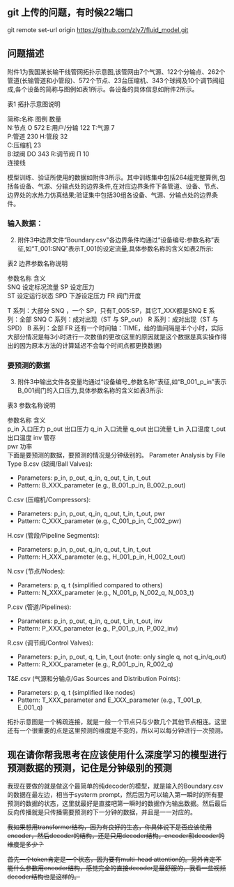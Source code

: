 ## git 上传的问题，有时候22端口
git remote set-url origin https://github.com/zly7/fluid_model.git

## 问题描述
附件1为我国某长输干线管网拓扑示意图,该管网由7个气源、122个分输点、262个管道(长输管道和小管段)、572个节点、23台压缩机、343个球阀及10个调节阀组成,各个设备的简称与图例如表1所示。各设备的具体信息如附件2所示。

表1 拓扑示意图说明

  简称:名称  	图例  	数量  
  N:节点   	Ο   	572 
  E:用户/分输	    	122 
  T:气源   	    	7   
  P:管道   	    	230 
  H:管段   	    	32  
  C:压缩机  	    	23  
  B:球阀   	DO  	343 
  R:调节阀  	Π   	10  
  连接线    	    	    

模型训练、验证所使用的数据如附件3所示。其中训练集中包括264组完整算例,包括各设备、气源、分输点处的边界条件,在对应边界条件下各管道、设备、节点、边界处的水热力仿真结果;验证集中包括30组各设备、气源、分输点处的边界条件。

### 输入数据：
2. 附件3中边界文件“Boundary.csv"各边界条件均通过“设备编号:参数名称”表征,如“T_001:SNQ”表示T_001的设定流量,具体参数名称的含义如表2所示:

表2 边界参数名称说明

  参数名称	含义    
  SNQ 	设定标况流量
  SP  	设定压力  
  ST  	设定运行状态
  SPD 	下游设定压力
  FR  	阀门开度  

T 系列：大部分 SNQ ，一个 SP，只有T_005:SP，其它T_XXX都是SNQ
E 系列：全部 SNQ
C 系列：成对出现（ST 与 SP_out）
R 系列：成对出现（ST 与 SPD）
B 系列：全部 FR
还有一个时间轴：TIME，给的值间隔是半个小时，实际大部分情况是每3小时进行一次数值的更改(这里的原因就是这个数据是真实操作得出的因为原本方法的计算延迟不会每个时间点都更换数据)

### 要预测的数据

3. 附件3中输出文件各变量均通过“设备编号_参数名称”表征,如“B_001_p_in”表示B_001阀门的入口压力,具体参数名称的含义如表3所示:

表3 参数名称说明

  参数名称 	含义  
  p_in 	入口压力
  p_out	出口压力
  q_in 	入口流量
  q_out	出口流量
  t_in 	入口温度
  t_out	出口温度
  inv  	管存  
  pwr  	功率  
下面是要预测的数据，要预测的情况是分钟级别的。
Parameter Analysis by File Type
  B.csv (球阀/Ball Valves):
  - Parameters: p_in, p_out, q_in, q_out, t_in, t_out
  - Pattern: B_XXX_parameter (e.g., B_001_p_in, B_002_p_out)

  C.csv (压缩机/Compressors):
  - Parameters: p_in, p_out, q_in, q_out, t_in, t_out, pwr
  - Pattern: C_XXX_parameter (e.g., C_001_p_in, C_002_pwr)
  
  H.csv (管段/Pipeline Segments):
  - Parameters: p_in, p_out, q_in, q_out, t_in, t_out
  - Pattern: H_XXX_parameter (e.g., H_001_p_in, H_002_t_out)

  N.csv (节点/Nodes):
  - Parameters: p, q, t (simplified compared to others)
  - Pattern: N_XXX_parameter (e.g., N_001_p, N_002_q, N_003_t)

  P.csv (管道/Pipelines):
  - Parameters: p_in, p_out, q_in, q_out, t_in, t_out, inv
  - Pattern: P_XXX_parameter (e.g., P_001_p_in, P_002_inv)

  R.csv (调节阀/Control Valves):
  - Parameters: p_in, p_out, q, t_in, t_out (note: only single q, not q_in/q_out)
  - Pattern: R_XXX_parameter (e.g., R_001_p_in, R_002_q)

  T&E.csv (气源和分输点/Gas Sources and Distribution Points):
  - Parameters: p, q, t (simplified like nodes)
  - Pattern: T_XXX_parameter and E_XXX_parameter (e.g., T_001_p, E_001_q)

拓扑示意图是一个稀疏连接，就是一般一个节点只与少数几个其他节点相连。这里还有一个很重要的点是这里预测的维度是不变的，所以可以每分钟进行一次预测。
## 现在请你帮我思考在应该使用什么深度学习的模型进行预测数据的预测，记住是分钟级别的预测
我现在要做的就是做这个最简单的纯decoder的模型，就是输入的Boundary.csv的数据在最左边，相当于systerm prompt，然后因为可以输入第一瞬时的所有要预测的数据的状态，这里就最好是直接吧第一瞬时的数据作为输出数据。然后最后反向传播就是只传播需要预测的下一分钟的数据，并且是一一对应的。

~~我如果想用transformer结构，因为有良好的生态，你具体说下是否应该使用encoder，然后decoder的结构，还是只用decoder结构。encoder和decoder的维度是多少？~~

~~首先一个token肯定是一个状态，因为要有multi-head attention的。另外肯定不能什么参数用encoder结构，感觉完全的直接decoder是最舒服的，我看一些视频decoder结构也是这样的。~~